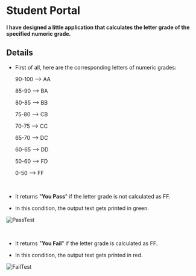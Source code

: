 # Student Portal

<b>I have designed a little application that calculates the letter grade of the specified numeric grade.</b>

## Details
* First of all, here are the corresponding letters of numeric grades:

  90-100 --> AA
  
  85-90 --> BA
  
  80-85 --> BB
  
  75-80 --> CB
  
  70-75 --> CC
  
  65-70 --> DC
  
  60-65 --> DD
  
  50-60 --> FD
  
  0-50 --> FF
  
<br>

* It returns "<b>You Pass</b>" if the letter grade is not calculated as FF.

* In this condition, the output text gets printed in green.

![PassTest](https://github.com/user-attachments/assets/d1841193-8dfa-49f2-aa98-43cde8d9964f)


<br>

* It returns "<b>You Fail</b>" if the letter grade is calculated as FF.
  
* In this condition, the output text gets printed in red.

![FailTest](https://github.com/user-attachments/assets/2d4281d7-30f0-4d85-9372-22715f24a9c4)
